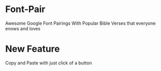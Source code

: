 # Font-Pair
Awesome Google Font Pairings
With Popular Bible Verses that everyone enows and loves

# New Feature
Copy and Paste with just click of a button
